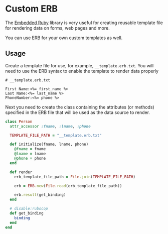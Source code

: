 # Custom ERB
The [Embedded Ruby](https://rubyapi.org/o/erb) library is very useful for creating reusable template file for rendering data on forms, web pages and more. 

You can use ERB for your own custom templates as well.

## Usage
Create a template file for use, for example, `__template.erb.txt`. You will need to use the ERB syntax to enable the template to render data properly

```plaintext
# __template.erb.txt

First Name:<%= first_name %>
Last Name:<%= last_name %>
PhoneNumber:<%= phone %>
```

Next you need to create the class containing the attributes (or methods) specified in the ERB file that will be used as the data source to render.

```ruby
class Person
  attr_accessor :fname, :lname, :phone

  TEMPLATE_FILE_PATH = "__template.erb.txt"

  def initialize(fname, lname, phone)
    @fname = fname
    @lname = lname
    @phone = phone
  end

  def render
    erb_template_file_path = File.join(TEMPLATE_FILE_PATH)

    erb = ERB.new(File.read(erb_template_file_path))

    erb.result(get_binding)
  end

  # disable:rubocop
  def get_binding
    binding
  end
end
```

